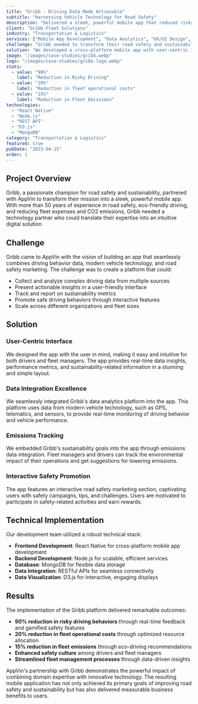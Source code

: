 ```yaml
---
title: "Gribb - Driving Data Made Actionable"
subtitle: "Harnessing Vehicle Technology for Road Safety"
description: "Delivered a sleek, powerful mobile app that reduced risky driving behaviors by 90%, combining driving behavior data, modern vehicle technology, and road safety marketing."
client: "Gribb Fleet Solutions"
industry: "Transportation & Logistics"
services: ["Mobile App Development", "Data Analytics", "UX/UI Design", "IoT Integration"]
challenge: "Gribb needed to transform their road safety and sustainability mission into a mobile app that seamlessly combines driving behavior data, vehicle technology, and safety marketing."
solution: "We developed a cross-platform mobile app with user-centric interface, data integration excellence, emissions tracking, and interactive safety features."
image: "/images/case-studies/gribb.webp"
logo: "/images/case-studies/gribb-logo.webp"
stats:
  - value: "90%"
    label: "Reduction in Risky Driving"
  - value: "20%"
    label: "Reduction in fleet operational costs"
  - value: "15%"
    label: "Reduction in Fleet Emissions"
technologies:
  - "React Native"
  - "Node.js"
  - "REST API"
  - "D3.js"
  - "MongoDB"
category: "Transportation & Logistics"
featured: true
pubDate: "2023-04-15"
order: 1
---
```


## Project Overview

Gribb, a passionate champion for road safety and sustainability, partnered with AppVin to transform their mission into a sleek, powerful mobile app. With more than 50 years of experience in road safety, eco-friendly driving, and reducing fleet expenses and CO2 emissions, Gribb needed a technology partner who could translate their expertise into an intuitive digital solution.

## Challenge

Gribb came to AppVin with the vision of building an app that seamlessly combines driving behavior data, modern vehicle technology, and road safety marketing. The challenge was to create a platform that could:

- Collect and analyze complex driving data from multiple sources
- Present actionable insights in a user-friendly interface
- Track and report on sustainability metrics
- Promote safe driving behaviors through interactive features
- Scale across different organizations and fleet sizes

## Solution

### User-Centric Interface

We designed the app with the user in mind, making it easy and intuitive for both drivers and fleet managers. The app provides real-time data insights, performance metrics, and sustainability-related information in a stunning and simple layout.

### Data Integration Excellence

We seamlessly integrated Gribb's data analytics platform into the app. This platform uses data from modern vehicle technology, such as GPS, telematics, and sensors, to provide real-time monitoring of driving behavior and vehicle performance.

### Emissions Tracking

We embedded Gribb's sustainability goals into the app through emissions data integration. Fleet managers and drivers can track the environmental impact of their operations and get suggestions for lowering emissions.

### Interactive Safety Promotion

The app features an interactive road safety marketing section, captivating users with safety campaigns, tips, and challenges. Users are motivated to participate in safety-related activities and earn rewards.

## Technical Implementation

Our development team utilized a robust technical stack:

- **Frontend Development**: React Native for cross-platform mobile app development
- **Backend Development**: Node.js for scalable, efficient services
- **Database**: MongoDB for flexible data storage
- **Data Integration**: RESTful APIs for seamless connectivity
- **Data Visualization**: D3.js for interactive, engaging displays

## Results

The implementation of the Gribb platform delivered remarkable outcomes:

- **90% reduction in risky driving behaviors** through real-time feedback and gamified safety features
- **20% reduction in fleet operational costs** through optimized resource allocation
- **15% reduction in fleet emissions** through eco-driving recommendations
- **Enhanced safety culture** among drivers and fleet managers
- **Streamlined fleet management processes** through data-driven insights

AppVin's partnership with Gribb demonstrates the powerful impact of combining domain expertise with innovative technology. The resulting mobile application has not only achieved its primary goals of improving road safety and sustainability but has also delivered measurable business benefits to users.

